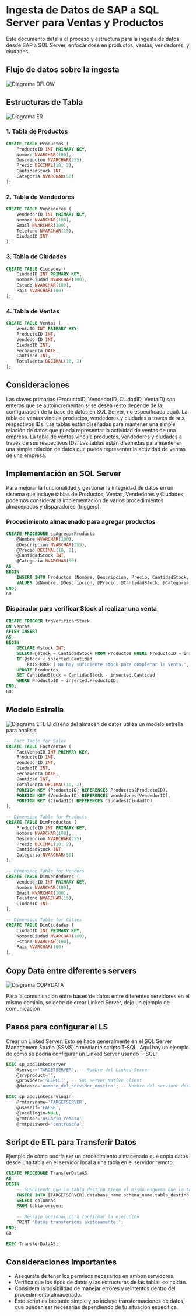 
# Ingesta de Datos de SAP a SQL Server para Ventas y Productos

Este documento detalla el proceso y estructura para la ingesta de datos desde SAP a SQL Server, enfocándose en productos, ventas, vendedores, y ciudades.

## Flujo de datos sobre la ingesta
![Diagrama DFLOW](https://github.com/jose-dev-gt/ETLSAP/blob/main/diagDataFlow.png)

## Estructuras de Tabla
![Diagrama ER](https://github.com/jose-dev-gt/ETLSAP/blob/main/diagERSAP.png)
### 1. Tabla de Productos
```sql
CREATE TABLE Productos (
    ProductoID INT PRIMARY KEY,
    Nombre NVARCHAR(100),
    Descripcion NVARCHAR(255),
    Precio DECIMAL(10, 2),
    CantidadStock INT,
    Categoria NVARCHAR(50)
);
```

### 2. Tabla de Vendedores
```sql
CREATE TABLE Vendedores (
    VendedorID INT PRIMARY KEY,
    Nombre NVARCHAR(100),
    Email NVARCHAR(100),
    Telefono NVARCHAR(15),
    CiudadID INT
);
```

### 3. Tabla de Ciudades
```sql
CREATE TABLE Ciudades (
    CiudadID INT PRIMARY KEY,
    NombreCiudad NVARCHAR(100),
    Estado NVARCHAR(100),
    Pais NVARCHAR(100)
);
```

### 4. Tabla de Ventas
```sql
CREATE TABLE Ventas (
    VentaID INT PRIMARY KEY,
    ProductoID INT,
    VendedorID INT,
    CiudadID INT,
    FechaVenta DATE,
    Cantidad INT,
    TotalVenta DECIMAL(10, 2)
);
```
## Consideraciones
Las claves primarias (ProductoID, VendedorID, CiudadID, VentaID) son enteros que se autoincrementan si se desea (esto depende de la configuración de la base de datos en SQL Server, no especificada aquí).
La tabla de ventas vincula productos, vendedores y ciudades a través de sus respectivos IDs.
Las tablas están diseñadas para mantener una simple relación de datos que pueda representar la actividad de ventas de una empresa.
La tabla de ventas vincula productos, vendedores y ciudades a través de sus respectivos IDs.
Las tablas están diseñadas para mantener una simple relación de datos que pueda representar la actividad de ventas de una empresa.

## Implementación en SQL Server
Para mejorar la funcionalidad y gestionar la integridad de datos en un sistema que incluye tablas de Productos, Ventas, Vendedores y Ciudades, podemos considerar la implementación de varios procedimientos almacenados y disparadores (triggers). 
### Procedimiento almacenado para agregar productos
```sql
CREATE PROCEDURE spAgregarProducto
    @Nombre NVARCHAR(100),
    @Descripcion NVARCHAR(255),
    @Precio DECIMAL(10, 2),
    @CantidadStock INT,
    @Categoria NVARCHAR(50)
AS
BEGIN
    INSERT INTO Productos (Nombre, Descripcion, Precio, CantidadStock, Categoria)
    VALUES (@Nombre, @Descripcion, @Precio, @CantidadStock, @Categoria);
END;
GO
```
### Disparador para verificar Stock al realizar una venta

```sql
CREATE TRIGGER trgVerificarStock
ON Ventas
AFTER INSERT
AS
BEGIN
    DECLARE @stock INT;
    SELECT @stock = CantidadStock FROM Productos WHERE ProductoID = inserted.ProductoID;
    IF @stock < inserted.Cantidad
        RAISERROR ('No hay suficiente stock para completar la venta.', 16, 1);
    UPDATE Productos
    SET CantidadStock = CantidadStock - inserted.Cantidad
    WHERE ProductoID = inserted.ProductoID;
END;
GO

```

## Modelo Estrella
![Diagrama ETL](https://github.com/jose-dev-gt/ETLSAP/blob/main/diagSTARSAP.png)
El diseño del almacén de datos utiliza un modelo estrella para análisis.
```sql
-- Fact Table for Sales
CREATE TABLE FactVentas (
    FactVentaID INT PRIMARY KEY,
    ProductoID INT,
    VendedorID INT,
    CiudadID INT,
    FechaVenta DATE,
    Cantidad INT,
    TotalVenta DECIMAL(10, 2),
    FOREIGN KEY (ProductoID) REFERENCES Productos(ProductoID),
    FOREIGN KEY (VendedorID) REFERENCES Vendedores(VendedorID),
    FOREIGN KEY (CiudadID) REFERENCES Ciudades(CiudadID)
);
```
```sql
-- Dimension Table for Products
CREATE TABLE DimProductos (
    ProductoID INT PRIMARY KEY,
    Nombre NVARCHAR(100),
    Descripcion NVARCHAR(255),
    Precio DECIMAL(10, 2),
    CantidadStock INT,
    Categoria NVARCHAR(50)
);
```
```sql
-- Dimension Table for Vendors
CREATE TABLE DimVendedores (
    VendedorID INT PRIMARY KEY,
    Nombre NVARCHAR(100),
    Email NVARCHAR(100),
    Telefono NVARCHAR(15),
    CiudadID INT
);
```
```sql
-- Dimension Table for Cities
CREATE TABLE DimCiudades (
    CiudadID INT PRIMARY KEY,
    NombreCiudad NVARCHAR(100),
    Estado NVARCHAR(100),
    Pais NVARCHAR(100)
);
```
## Copy Data entre diferentes servers
![Diagrama COPYDATA](https://github.com/jose-dev-gt/ETLSAP/blob/main/diagCOPYDATA.png)

Para la comunicacion entre bases de datos entre diferentes servidores en el mismo dominio, se debe de crear Linked Server, dejo un ejemplo de comunicación

## Pasos para configurar el LS
Crear un Linked Server: Esto se hace generalmente en el SQL Server Management Studio (SSMS) o mediante scripts T-SQL. Aquí hay un ejemplo de cómo se podría configurar un Linked Server usando T-SQL:

```sql
EXEC sp_addlinkedserver
    @server='TARGETSERVER', -- Nombre del Linked Server
    @srvproduct='', 
    @provider='SQLNCLI', -- SQL Server Native Client
    @datasrc='nombre_del_servidor_destino'; -- Nombre del servidor destino

```
```sql
EXEC sp_addlinkedsrvlogin
    @rmtsrvname='TARGETSERVER',
    @useself='FALSE',
    @locallogin=NULL,
    @rmtuser='usuario_remoto',
    @rmtpassword='contraseña';

```
## Script de ETL para Transferir Datos
Ejemplo de cómo podría ser un procedimiento almacenado que copia datos desde una tabla en el servidor local a una tabla en el servidor remoto:
```sql
CREATE PROCEDURE TransferDataAS
AS
BEGIN
    -- Suponiendo que la tabla destino tiene el mismo esquema que la tabla origen
    INSERT INTO [TARGETSERVER].database_name.schema_name.tabla_destino (columnas)
    SELECT columnas
    FROM tabla_origen;
    
    -- Mensaje opcional para confirmar la ejecución
    PRINT 'Datos transferidos exitosamente.';
END;
GO

EXEC TransferDataAS;
```

## Consideraciones Importantes
* Asegúrate de tener los permisos necesarios en ambos servidores.
* Verifica que los tipos de datos y las estructuras de las tablas coincidan.
* Considera la posibilidad de manejar errores y reintentos dentro del procedimiento almacenado.
* Este script es bastante simple y no incluye transformaciones de datos, que pueden ser necesarias dependiendo de tu situación específica.
